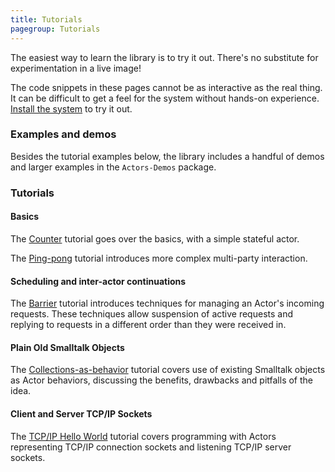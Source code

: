 ```yaml
---
title: Tutorials
pagegroup: Tutorials
---
```


The easiest way to learn the library is to try it out. There's no
substitute for experimentation in a live image!

The code snippets in these pages cannot be as interactive as the real
thing. It can be difficult to get a feel for the system without
hands-on experience. [Install the system](installation.html) to try it
out.

### Examples and demos

Besides the tutorial examples below, the library includes a handful of
demos and larger examples in the `Actors-Demos` package.

### Tutorials

#### Basics

The [Counter](tutorial-counter.html) tutorial goes over the basics,
with a simple stateful actor.

The [Ping-pong](tutorial-ping-pong.html) tutorial introduces more
complex multi-party interaction.

#### Scheduling and inter-actor continuations

The [Barrier](tutorial-barrier.html) tutorial introduces techniques
for managing an Actor's incoming requests. These techniques allow
suspension of active requests and replying to requests in a different
order than they were received in.

#### Plain Old Smalltalk Objects

The [Collections-as-behavior](tutorial-collection.html) tutorial
covers use of existing Smalltalk objects as Actor behaviors,
discussing the benefits, drawbacks and pitfalls of the idea.

#### Client and Server TCP/IP Sockets

The [TCP/IP Hello World](tutorial-hello-server.html) tutorial covers
programming with Actors representing TCP/IP connection sockets and
listening TCP/IP server sockets.
